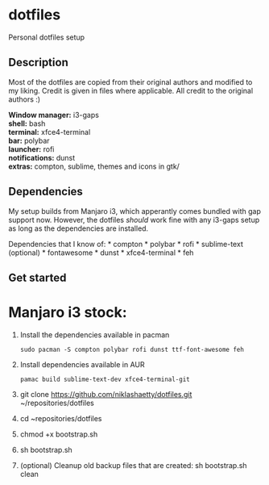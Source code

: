 # dotfiles
Personal dotfiles setup

## Description
Most of the dotfiles are copied from their original authors and modified to my liking.
Credit is given in files where applicable. All credit to the original authors :)

**Window manager:** i3-gaps  
**shell:** bash  
**terminal:** xfce4-terminal  
**bar:** polybar  
**launcher:** rofi  
**notifications:** dunst  
**extras:** compton, sublime, themes and icons in gtk/

## Dependencies  

My setup builds from Manjaro i3, which apperantly comes bundled with gap support now. However, the dotfiles *should* work fine with any i3-gaps setup as long as the dependencies are installed.

Dependencies that I know of:
    * compton
    * polybar
    * rofi
    * sublime-text (optional)
    * fontawesome
    * dunst
    * xfce4-terminal
    * feh

## Get started

# Manjaro i3 stock:

1) Install the dependencies available in pacman
    
    ```
    sudo pacman -S compton polybar rofi dunst ttf-font-awesome feh
    ```

2) Install dependencies available in AUR

    ```
    pamac build sublime-text-dev xfce4-terminal-git
    ```
2) git clone https://github.com/niklashaetty/dotfiles.git ~/repositories/dotfiles
3) cd ~repositories/dotfiles
4) chmod +x bootstrap.sh
5) sh bootstrap.sh
6) (optional) Cleanup old backup files that are created: sh bootstrap.sh clean
